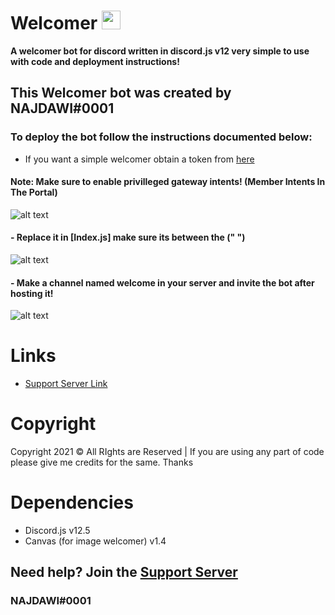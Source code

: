# Welcomer <img src="https://raw.githubusercontent.com/MartinHeinz/MartinHeinz/master/wave.gif" width="30px">
**A welcomer bot for discord written in discord.js v12 very simple to use with code and deployment instructions!**
## **This Welcomer bot was created by NAJDAWI#0001**

### To deploy the bot follow the instructions documented below:
- If you want a simple welcomer obtain a token from [here](https://discord.com/developers)
#### __Note__: Make sure to enable privilleged gateway intents! (Member Intents In The Portal)
![alt text](https://zerosnaps.cf/2faykzzg.gif)
#### - Replace it in [Index.js] make sure its between the **(" ")**
![alt text](https://zerosnaps.cf/64os6q5i.gif)
#### - Make a channel named welcome in your server and invite the bot after hosting it!
![alt text](http://zerosnaps.cf/jc6q9d85.png)
# Links
- [Support Server Link](https://discord.gg/Nkd4jN36Kr)
# Copyright 
Copyright 2021 © All RIghts are Reserved | If you are using any part of code please give me credits for the same. Thanks

# Dependencies 
- Discord.js v12.5
- Canvas (for image welcomer) v1.4
## Need help? Join the [Support Server](https://discord.gg/Nkd4jN36Kr)

### NAJDAWI#0001
